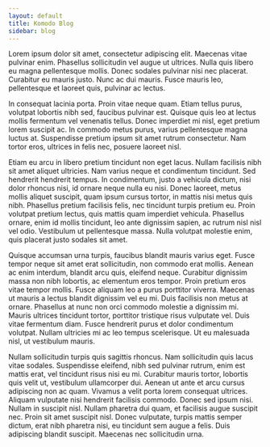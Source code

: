 ```yaml
---
layout: default
title: Komodo Blog
sidebar: blog
---
```


Lorem ipsum dolor sit amet, consectetur adipiscing elit. Maecenas vitae pulvinar enim. Phasellus sollicitudin vel augue ut ultrices. Nulla quis libero eu magna pellentesque mollis. Donec sodales pulvinar nisi nec placerat. Curabitur eu mauris justo. Nunc ac dui mauris. Fusce mauris leo, pellentesque et laoreet quis, pulvinar ac lectus.

In consequat lacinia porta. Proin vitae neque quam. Etiam tellus purus, volutpat lobortis nibh sed, faucibus pulvinar est. Quisque quis leo at lectus mollis fermentum vel venenatis tellus. Donec imperdiet mi nisl, eget pretium lorem suscipit ac. In commodo metus purus, varius pellentesque magna luctus at. Suspendisse pretium ipsum sit amet rutrum consectetur. Nam tortor eros, ultrices in felis nec, posuere laoreet nisl.

Etiam eu arcu in libero pretium tincidunt non eget lacus. Nullam facilisis nibh sit amet aliquet ultricies. Nam varius neque et condimentum tincidunt. Sed hendrerit hendrerit tempus. In condimentum, justo a vehicula dictum, nisi dolor rhoncus nisi, id ornare neque nulla eu nisi. Donec laoreet, metus mollis aliquet suscipit, quam ipsum cursus tortor, in mattis nisi metus quis nibh. Phasellus pretium facilisis felis, nec tincidunt turpis pretium eu. Proin volutpat pretium lectus, quis mattis quam imperdiet vehicula. Phasellus ornare, enim id mollis tincidunt, leo ante dignissim sapien, ac rutrum nisl nisl vel odio. Vestibulum ut pellentesque massa. Nulla volutpat molestie enim, quis placerat justo sodales sit amet.

Quisque accumsan urna turpis, faucibus blandit mauris varius eget. Fusce tempor neque sit amet erat sollicitudin, non commodo erat mollis. Aenean ac enim interdum, blandit arcu quis, eleifend neque. Curabitur dignissim massa non nibh lobortis, ac elementum eros tempor. Proin pretium eros vitae tempor mollis. Fusce aliquam leo a purus porttitor viverra. Maecenas ut mauris a lectus blandit dignissim vel eu mi. Duis facilisis non metus at ornare. Phasellus at nunc non orci commodo molestie a dignissim mi. Mauris ultrices tincidunt tortor, porttitor tristique risus vulputate vel. Duis vitae fermentum diam. Fusce hendrerit purus et dolor condimentum volutpat. Nullam ultricies mi ac leo tempus scelerisque. Ut eu malesuada nisl, ut vestibulum mauris.

Nullam sollicitudin turpis quis sagittis rhoncus. Nam sollicitudin quis lacus vitae sodales. Suspendisse eleifend, nibh sed pulvinar rutrum, enim est mattis erat, vel tincidunt risus nisi eu mi. Curabitur mauris tortor, lobortis quis velit ut, vestibulum ullamcorper dui. Aenean ut ante et arcu cursus adipiscing non ac quam. Vivamus a velit porta lorem consequat ultrices. Aliquam vulputate nisi hendrerit facilisis commodo. Donec sed ipsum nisi. Nullam in suscipit nisl. Nullam pharetra dui quam, et facilisis augue suscipit nec. Proin sit amet suscipit nisl. Donec vulputate, turpis mattis semper dictum, erat nibh pharetra nisi, eu tincidunt sem augue a felis. Duis adipiscing blandit suscipit. Maecenas nec sollicitudin urna.
